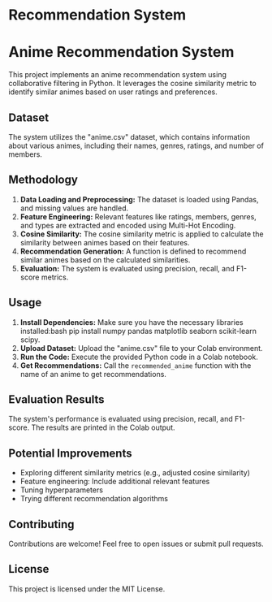 # Recommendation System
# Anime Recommendation System

This project implements an anime recommendation system using collaborative filtering in Python. It leverages the cosine similarity metric to identify similar animes based on user ratings and preferences.

## Dataset

The system utilizes the "anime.csv" dataset, which contains information about various animes, including their names, genres, ratings, and number of members.

## Methodology

1. **Data Loading and Preprocessing:** The dataset is loaded using Pandas, and missing values are handled.
2. **Feature Engineering:** Relevant features like ratings, members, genres, and types are extracted and encoded using Multi-Hot Encoding.
3. **Cosine Similarity:** The cosine similarity metric is applied to calculate the similarity between animes based on their features.
4. **Recommendation Generation:** A function is defined to recommend similar animes based on the calculated similarities.
5. **Evaluation:** The system is evaluated using precision, recall, and F1-score metrics.

## Usage

1. **Install Dependencies:** Make sure you have the necessary libraries installed:bash pip install numpy pandas matplotlib seaborn scikit-learn scipy.
2. **Upload Dataset:** Upload the "anime.csv" file to your Colab environment.
3. **Run the Code:** Execute the provided Python code in a Colab notebook.
4. **Get Recommendations:** Call the `recommended_anime` function with the name of an anime to get recommendations.

## Evaluation Results

The system's performance is evaluated using precision, recall, and F1-score. The results are printed in the Colab output.

## Potential Improvements

- Exploring different similarity metrics (e.g., adjusted cosine similarity)
- Feature engineering: Include additional relevant features
- Tuning hyperparameters
- Trying different recommendation algorithms

## Contributing

Contributions are welcome! Feel free to open issues or submit pull requests.

## License

This project is licensed under the MIT License.
